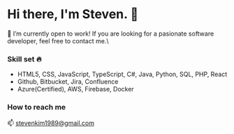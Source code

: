 # Hi there, I'm Steven. 👋

🌱 I’m currently open to work! If you are looking for a pasionate software developer, feel free to contact me.\

### Skill set 🔥

* HTML5, CSS, JavaScript, TypeScript, C#, Java, Python, SQL, PHP, React
* Github, Bitbucket, Jira, Confluence
* Azure(Certified), AWS, Firebase, Docker

### How to reach me
📫 stevenkim1989@gmail.com
